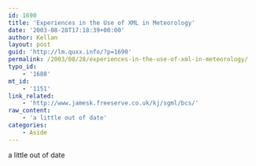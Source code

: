 ```yaml
---
id: 1690
title: 'Experiences in the Use of XML in Meteorology'
date: '2003-08-28T17:18:39+00:00'
author: Kellan
layout: post
guid: 'http://lm.quxx.info/?p=1690'
permalink: /2003/08/28/experiences-in-the-use-of-xml-in-meteorology/
typo_id:
    - '1688'
mt_id:
    - '1151'
link_related:
    - 'http://www.jamesk.freeserve.co.uk/kj/sgml/bcs/'
raw_content:
    - 'a little out of date'
categories:
    - Aside
---
```


a little out of date